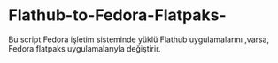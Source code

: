 # Flathub-to-Fedora-Flatpaks-
Bu script Fedora işletim sisteminde yüklü Flathub uygulamalarını ,varsa, Fedora flatpaks uygulamalarıyla değiştirir.
